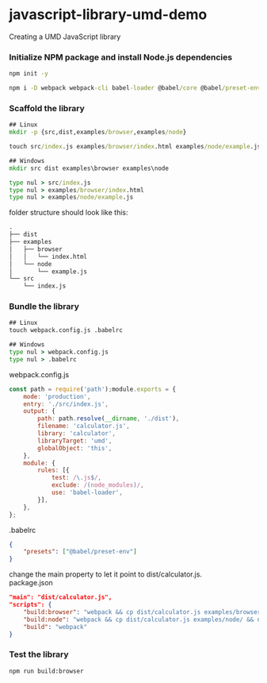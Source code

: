 # javascript-library-umd-demo
Creating a UMD JavaScript library


### Initialize NPM package and install Node.js dependencies
```bat
npm init -y

npm i -D webpack webpack-cli babel-loader @babel/core @babel/preset-env
```

### Scaffold the library
```bat
## Linux
mkdir -p {src,dist,examples/browser,examples/node}

touch src/index.js examples/browser/index.html examples/node/example.js

## Windows
mkdir src dist examples\browser examples\node

type nul > src/index.js
type nul > examples/browser/index.html
type nul > examples/node/example.js
```

folder structure should look like this:
```bat
.
├── dist
├── examples
│   ├── browser
│   │   └── index.html
│   └── node
│       └── example.js
└── src
    └── index.js
```

### Bundle the library
```bat
## Linux
touch webpack.config.js .babelrc

## Windows
type nul > webpack.config.js
type nul > .babelrc
```

webpack.config.js
```javascript
const path = require('path');module.exports = {
	mode: 'production',
	entry: './src/index.js',
	output: {
		path: path.resolve(__dirname, './dist'),
		filename: 'calculator.js',
		library: 'calculator',
		libraryTarget: 'umd',
		globalObject: 'this',
	},
	module: {
		rules: [{
			test: /\.js$/,
			exclude: /(node_modules)/,
			use: 'babel-loader',
		}],
	},
};
```

.babelrc
```json
{
	"presets": ["@babel/preset-env"]
}
```

change the main property to let it point to dist/calculator.js.  
package.json
```json
"main": "dist/calculator.js",
"scripts": {
	"build:browser": "webpack && cp dist/calculator.js examples/browser",
	"build:node": "webpack && cp dist/calculator.js examples/node/ && node examples/node/example.js",
	"build": "webpack"
}
```

### Test the library
```bat
npm run build:browser
```